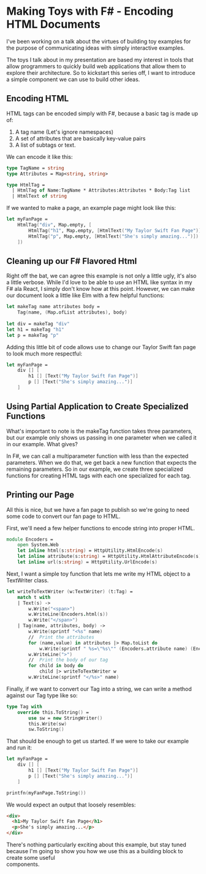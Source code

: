 # Making Toys with F# - Encoding HTML Documents

I've been working on a talk about the virtues of building toy examples for the purpose
of communicating ideas with simply interactive examples.

The toys I talk about in my presentation are based my interest in tools that allow 
programmers to quickly build web applications that allow them to explore their 
architecture.  So to kickstart this series off, I want to introduce a simple 
component we can use to build other ideas.

## Encoding HTML

HTML tags can be encoded simply with F#, because a basic tag is made up of:

1. A tag name (Let's ignore namespaces)
2. A set of attributes that are basically key-value pairs
3. A list of subtags or text.

We can encode it like this:

````fsharp
type TagName = string
type Attributes = Map<string, string>

type HtmlTag = 
  | HtmlTag of Name:TagName * Attributes:Attributes * Body:Tag list
  | HtmlText of string
````

If we wanted to make a page, an example page might look like this:

````fsharp
let myFanPage =
    HtmlTag("div", Map.empty, [
        HtmlTag("h1", Map.empty, [HtmlText("My Taylor Swift Fan Page")])
        HtmlTag("p", Map.empty, [HtmlText("She's simply amazing...")])
    ])
````

## Cleaning up our F# Flavored Html

Right off the bat, we can agree this example is not only a little ugly, it's also a little verbose.
While I'd love to be able to use an HTML like syntax in my F# ala React, I simply don't know how at this point.
However, we can make our document look a little like Elm with a few helpful functions:

````fsharp
let makeTag name attributes body = 
    Tag(name, (Map.ofList attributes), body)    
    
let div = makeTag "div"
let h1 = makeTag "h1"
let p = makeTag "p"
````

Adding this little bit of code allows use to change our Taylor Swift fan page to look much more respectful:

````fsharp
let myFanPage =
    div [] [
        h1 [] [Text("My Taylor Swift Fan Page")]
        p [] [Text("She's simply amazing...")]
    ]
````

## Using Partial Application to Create Specialized Functions

What's important to note is the makeTag function takes three parameters, but our example only shows us passing 
in one parameter when we called it in our example.  What gives?

In F#, we can call a multiparameter function with less than the expected parameters.  When we do that, we get back a
new function that expects the remaining parameters.  So in our example, we create three specialized functions for creating
HTML tags with each one specialized for each tag.

## Printing our Page

All this is nice, but we have a fan page to publish so we're going to need some code to convert our fan page to HTML.

First, we'll need a few helper functions to encode string into proper HTML.

````fsharp
module Encoders =
    open System.Web
    let inline html(s:string) = HttpUtility.HtmlEncode(s)
    let inline attribute(s:string) = HttpUtility.HtmlAttributeEncode(s)
    let inline url(s:string) = HttpUtility.UrlEncode(s)
````

Next, I want a simple toy function that lets me write my HTML object to a TextWriter class.

````fsharp
let writeToTextWriter (w:TextWriter) (t:Tag) =
    match t with
    | Text(s) -> 
        w.Write("<span>")
        w.WriteLine(Encoders.html(s))
        w.Write("</span>")        
    | Tag(name, attributes, body) -> 
        w.Write(sprintf "<%s" name)
        //  Print the attributes
        for (name,value) in attributes |> Map.toList do
            w.Write(sprintf " %s=\"%s\"" (Encoders.attribute name) (Encoders.attribute value))
        w.WriteLine(">")
        //  Print the body of our tag
        for child in body do
            child |> writeToTextWriter w
        w.WriteLine(sprintf "</%s>" name)
````

Finally, if we want to convert our Tag into a string, we can write a method against our Tag type like so:

````fsharp
type Tag with
    override this.ToString() = 
        use sw = new StringWriter()
        this.Write(sw)
        sw.ToString()
````

That should be enough to get us started.  If we were to take our example and run it:

````fsharp
let myFanPage =
    div [] [
        h1 [] [Text("My Taylor Swift Fan Page")]
        p [] [Text("She's simply amazing...")]
    ]

printfn(myFanPage.ToString())
````

We would expect an output that loosely resembles:

````html
<div>
  <h1>My Taylor Swift Fan Page</h1>
  <p>She's simply amazing...</p>
</div>
````

There's nothing particularly exciting about this example, but stay tuned because 
I'm going to show you how we use this as a building block to create some useful  
components.
